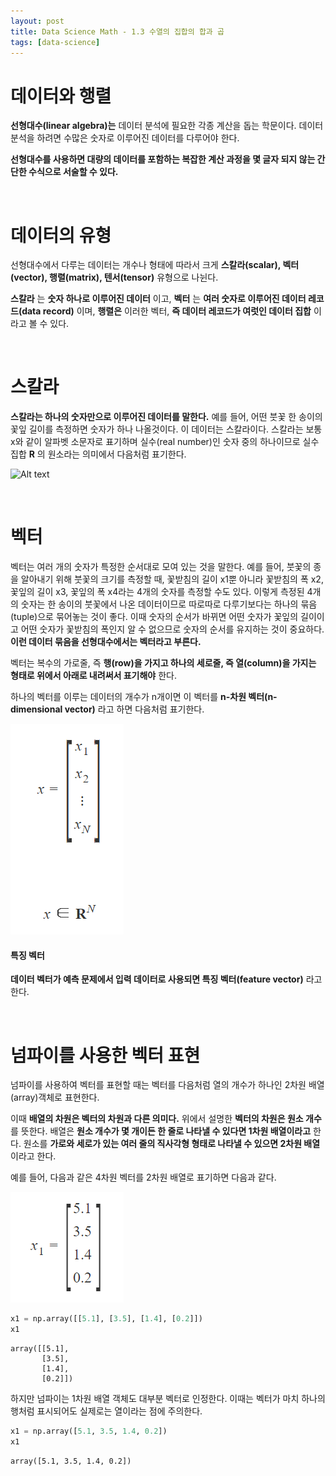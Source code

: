 ```yaml
---
layout: post
title: Data Science Math - 1.3 수열의 집합의 합과 곱
tags: [data-science]
---
```

# 데이터와 행렬
**선형대수(linear algebra)는** 데이터 분석에 필요한 각종 계산을 돕는 학문이다. 데이터 분석을 하려면 수많은 숫자로 이루어진 데이터를 다루어야 한다.

**선형대수를 사용하면 대량의 데이터를 포함하는 복잡한 계산 과정을 몇 글자 되지 않는 간단한 수식으로 서술할 수 있다.**

&nbsp;
&nbsp;
&nbsp;

# 데이터의 유형
선형대수에서 다루는 데이터는 개수나 형태에 따라서 크게 **스칼라(scalar), 벡터(vector), 행렬(matrix), 텐서(tensor)** 유형으로 나뉜다.

**스칼라** 는 **숫자 하나로 이루어진 데이터** 이고, **벡터** 는 **여러 숫자로 이루어진 데이터 레코드(data record)** 이며, **행렬은** 이러한 벡터, **즉 데이터 레코드가 여럿인 데이터 집합** 이라고 볼 수 있다.

&nbsp;
&nbsp;
&nbsp;

# 스칼라
**스칼라는 하나의 숫자만으로 이루어진 데이터를 말한다.** 예를 들어, 어떤 붓꽃 한 송이의 꽃잎 길이를 측정하면 숫자가 하나 나올것이다. 이 데이터는 스칼라이다. 스칼라는 보통 x와 같이 알파벳 소문자로 표기하며 실수(real number)인 숫자 중의 하나이므로 실수 집합 **R** 의 원소라는 의미에서 다음처럼 표기한다.

![Alt text](/public/post/2020_04_15_math_dt_1_3/pic_1.PNG)

&nbsp;
&nbsp;

# 벡터
벡터는 여러 개의 숫자가 특정한 순서대로 모여 있는 것을 말한다. 예를 들어, 붓꽃의 종을 알아내기 위해 붓꽃의 크기를 측정할 때, 꽃받침의 길이 x1뿐 아니라 꽃받침의 폭 x2, 꽃잎의 길이 x3, 꽃잎의 폭 x4라는 4개의 숫자를 측정할 수도 있다. 이렇게 측정된 4개의 숫자는 한 송이의 붓꽃에서 나온 데이터이므로 따로따로 다루기보다는 하나의 묶음(tuple)으로 묶어놓는 것이 좋다. 이때 숫자의 순서가 바뀌면 어떤 숫자가 꽃잎의 길이이고 어떤 숫자가 꽃받침의 폭인지 알 수 없으므로 숫자의 순서를 유지하는 것이 중요하다. **이런 데이터 묶음을 선형대수에서는 벡터라고 부른다.**

벡터는 복수의 가로줄, 즉 **행(row)을 가지고 하나의 세로줄, 즉 열(column)을 가지는 형태로 위에서 아래로 내려써서 표기해야** 한다.

하나의 벡터를 이루는 데이터의 개수가 n개이면 이 벡터를 **n-차원 벡터(n-dimensional vector)** 라고 하면 다음처럼 표기한다.

![Alt text](/public/post/2020_04_15_math_dt_1_3/pic2.PNG)

#### 특징 벡터
__데이터 벡터가 예측 문제에서 입력 데이터로 사용되면 특징 벡터(feature vector)__ 라고 한다.

&nbsp;
&nbsp;
&nbsp;

# 넘파이를 사용한 벡터 표현
넘파이를 사용하여 벡터를 표현할 때는 벡터를 다음처럼 열의 개수가 하나인 2차원 배열(array)객체로 표현한다.

이때 __배열의 차원은 벡터의 차원과 다른 의미다.__ 위에서 설명한 __벡터의 차원은 원소 개수__ 를 뜻한다. 배열은 __원소 개수가 몇 개이든 한 줄로 나타낼 수 있다면 1차원 배열이라고__ 한다. 원소를 __가로와 세로가 있는 여러 줄의 직사각형 형태로 나타낼 수 있으면 2차원 배열__ 이라고 한다.

예를 들어, 다음과 같은 4차원 벡터를 2차원 배열로 표기하면 다음과 같다.

![Alt text](/public/post/2020_04_15_math_dt_1_3/pic4.PNG)

~~~python
x1 = np.array([[5.1], [3.5], [1.4], [0.2]])
x1
~~~

~~~
array([[5.1],
       [3.5],
       [1.4],
       [0.2]])
~~~

하지만 넘파이는 1차원 배열 객체도 대부분 벡터로 인정한다. 이때는 벡터가 마치 하나의 행처럼 표시되어도 실제로는 열이라는 점에 주의한다.

~~~python
x1 = np.array([5.1, 3.5, 1.4, 0.2])
x1
~~~

~~~
array([5.1, 3.5, 1.4, 0.2])
~~~
